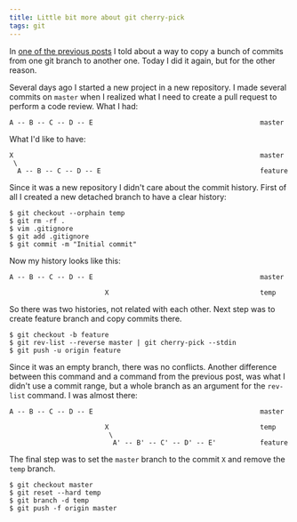 ```yaml
---
title: Little bit more about git cherry-pick
tags: git
---
```


In [one of the previous posts](/posts/2015-12-16-Batch-cherry-picking-in-git.html)
I told about a way to copy a bunch of commits from one git branch to another one.
Today I did it again, but for the other reason.

Several days ago I started a new project in a new repository.  I made several
commits on `master` when I realized what I need to create a pull request to
perform a code review.  What I had:

```
A -- B -- C -- D -- E                                          master
```

What I'd like to have:

```
X                                                              master
 \
  A -- B -- C -- D -- E                                        feature
```
<!--more-->

Since it was a new repository I didn't care about the commit history.  First of
all I created a new detached branch to have a clear history:

```
$ git checkout --orphain temp
$ git rm -rf .
$ vim .gitignore
$ git add .gitignore
$ git commit -m "Initial commit"
```

Now my history looks like this:
```
A -- B -- C -- D -- E                                          master

                        X                                      temp
```

So there was two histories, not related with each other.  Next step was to
create feature branch and copy commits there.

```
$ git checkout -b feature
$ git rev-list --reverse master | git cherry-pick --stdin
$ git push -u origin feature
```

Since it was an empty branch, there was no conflicts.  Another difference between
this command and a command from the previous post, was what I didn't use a commit range,
but a whole branch as an argument for the `rev-list` command. I was almost there:


```
A -- B -- C -- D -- E                                          master

                        X                                      temp
                         \
                          A' -- B' -- C' -- D' -- E'           feature
```

The final step was to set the `master` branch to the commit `X` and remove the
`temp` branch.

```
$ git checkout master
$ git reset --hard temp
$ git branch -d temp
$ git push -f origin master
```
